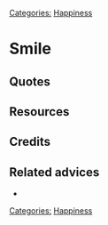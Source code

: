 [Categories:](../Categories/index.md) [Happiness](../Categories/Happiness.md)
# Smile



## Quotes

## Resources

## Credits

## Related advices

- 

[Categories:](../Categories/index.md) [Happiness](../Categories/Happiness.md)
